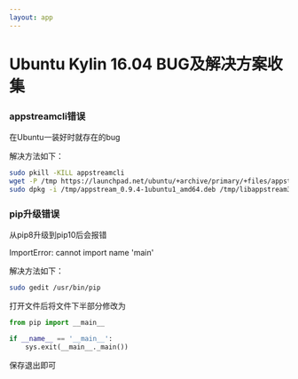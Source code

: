 ```yaml
---
layout: app
---
```


# Ubuntu Kylin 16.04 BUG及解决方案收集
### appstreamcli错误

在Ubuntu一装好时就存在的bug

解决方法如下：

```sh
sudo pkill -KILL appstreamcli
wget -P /tmp https://launchpad.net/ubuntu/+archive/primary/+files/appstream_0.9.4-1ubuntu1_amd64.deb https://launchpad.net/ubuntu/+archive/primary/+files/libappstream3_0.9.4-1ubuntu1_amd64.deb
sudo dpkg -i /tmp/appstream_0.9.4-1ubuntu1_amd64.deb /tmp/libappstream3_0.9.4-1ubuntu1_amd64.deb
```

### pip升级错误

从pip8升级到pip10后会报错

ImportError: cannot import name 'main'

解决方法如下：

```sh
sudo gedit /usr/bin/pip
```

打开文件后将文件下半部分修改为

```python
from pip import __main__

if __name__ == '__main__':
    sys.exit(__main__._main())
```

保存退出即可

